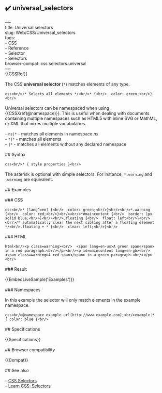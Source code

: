 ## ✔️ universal_selectors 
 ---<br/>title: Universal selectors<br/>slug: Web/CSS/Universal_selectors<br/>tags:<br/>  - CSS<br/>  - Reference<br/>  - Selector<br/>  - Selectors<br/>browser-compat: css.selectors.universal<br/>---<br/>{{CSSRef}}<br/><br/>The CSS **universal selector** (`*`) matches elements of any type.<br/><br/>```css<br/>/* Selects all elements */<br/>* {<br/>  color: green;<br/>}<br/>```<br/><br/>Universal selectors can be namespaced when using {{CSSXref(@namespace)}}. This is useful when dealing with documents containing multiple namespaces such as HTML5 with inline SVG or MathML, or XML that mixes multiple vocabularies.<br/><br/>- `ns|*` - matches all elements in namespace _ns_<br/>- `*|*` - matches all elements<br/>- `|*` - matches all elements without any declared namespace<br/><br/>## Syntax<br/><br/>```css<br/>* { style properties }<br/>```<br/><br/>The asterisk is optional with simple selectors. For instance, `*.warning` and `.warning` are equivalent.<br/><br/>## Examples<br/><br/>### CSS<br/><br/>```css<br/>* [lang^=en] {<br/>  color: green;<br/>}<br/><br/>*.warning {<br/>  color: red;<br/>}<br/><br/>*#maincontent {<br/>  border: 1px solid blue;<br/>}<br/><br/>.floating {<br/>  float: left<br/>}<br/><br/>/* automatically clear the next sibling after a floating element */<br/>.floating + * {<br/>  clear: left;<br/>}<br/>```<br/><br/>### HTML<br/><br/>```html<br/><p class=warning><br/>  <span lang=en-us>A green span</span> in a red paragraph.<br/></p><br/><p id=maincontent lang=en-gb><br/>  <span class=warning>A red span</span> in a green paragraph.<br/></p><br/>```<br/><br/>### Result<br/><br/>{{EmbedLiveSample('Examples')}}<br/><br/>### Namespaces<br/><br/>In this example the selector will only match elements in the example namespace.<br/><br/>```css<br/>@namespace example url(http://www.example.com);<br/>example|* { color: blue }<br/>```<br/><br/>## Specifications<br/><br/>{{Specifications}}<br/><br/>## Browser compatibility<br/><br/>{{Compat}}<br/><br/>## See also<br/><br/>- [CSS Selectors](/en-US/docs/Web/CSS/CSS_Selectors)<br/>- [Learn CSS: Selectors](/en-US/docs/Learn/CSS/Building_blocks/Selectors)<br/>